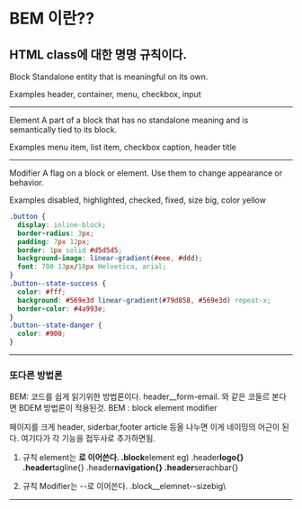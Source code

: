 # BEM 이란??

## HTML class에 대한 명명 규칙이다.

Block
Standalone entity that is meaningful on its own.

Examples
header, container, menu, checkbox, input

---

Element
A part of a block that has no standalone meaning and is semantically tied to its block.

Examples
menu item, list item, checkbox caption, header title

---

Modifier
A flag on a block or element. Use them to change appearance or behavior.

Examples
disabled, highlighted, checked, fixed, size big, color yellow

```css
.button {
  display: inline-block;
  border-radius: 3px;
  padding: 7px 12px;
  border: 1px solid #d5d5d5;
  background-image: linear-gradient(#eee, #ddd);
  font: 700 13px/18px Helvetica, arial;
}
.button--state-success {
  color: #fff;
  background: #569e3d linear-gradient(#79d858, #569e3d) repeat-x;
  border-color: #4a993e;
}
.button--state-danger {
  color: #900;
}
```

---

### 또다른 방법론

BEM: 코드를 쉽게 읽기위한 방법론이다. header\_\_form-email. 와 같은 코들르 본다면 BDEM 방법론이 적용된것.
BEM : block element modifier

페이지를 크게 header, siderbar,footer article 등올 나누면 이게 네이밍의 어근이 된다.
여기다가 각 기능을 접두사로 추가하면됨.

1. 규칙 element는 **로 이어쓴다.
   .block**element
   eg)
   .header**logo{}
   .header**tagline{}
   .header**navigation{}
   .header**serachbar{}

2. 규칙 Modifier는 --로 이어쓴다.
   .block\_\_elemnet--sizebig\

---
